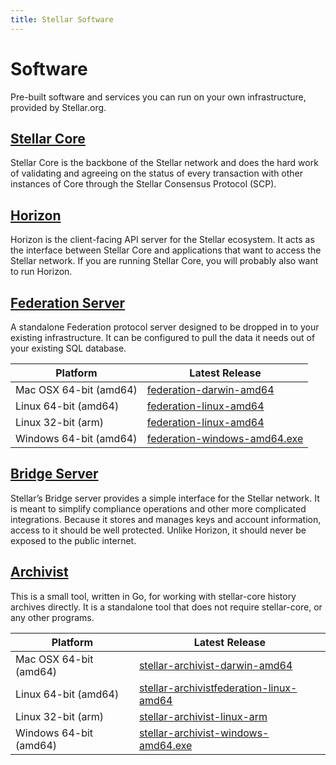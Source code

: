 ```yaml
---
title: Stellar Software
---
```

# Software

Pre-built software and services you can run on your own infrastructure, provided by Stellar.org.

## [Stellar Core](../stellar-core/learn/admin.html)
Stellar Core is the backbone of the Stellar network and does the hard work of validating and agreeing on the status of every transaction with other instances of Core through the Stellar Consensus Protocol (SCP).

## [Horizon](https://github.com/stellar/horizon)
Horizon is the client-facing API server for the Stellar ecosystem. It acts as the interface between Stellar Core and applications that want to access the Stellar network. If you are running Stellar Core, you will probably also want to run Horizon.

## [Federation Server](https://github.com/stellar/go/services/federation)
A standalone Federation protocol server designed to be dropped in to your existing infrastructure. It can be configured to pull the data it needs out of your existing SQL database.

| Platform       | Latest Release                                                                         |
|----------------|------------------------------------------------------------------------------------------|
| Mac OSX 64-bit (amd64) | [federation-darwin-amd64](https://github.com/stellar/go/releases/download/federation-v0.2.0/federation-v0.2.0-darwin-amd64.tar.gz)      |
| Linux 64-bit (amd64)  | [federation-linux-amd64](https://github.com/stellar/go/releases/download/federation-v0.2.0/federation-v0.2.0-linux-amd64.tar.gz)       |
| Linux 32-bit (arm)  | [federation-linux-amd64](https://github.com/stellar/go/releases/download/federation-v0.2.0/federation-v0.2.0-linux-arm.tar.gz)       |
| Windows 64-bit (amd64) | [federation-windows-amd64.exe](https://github.com/stellar/go/releases/download/federation-v0.2.0/federation-v0.2.0-windows-amd64.tar.gz) |

## [Bridge Server](https://github.com/stellar/bridge-server)
Stellar’s Bridge server provides a simple interface for the Stellar network. It is meant to simplify compliance operations and other more complicated integrations. Because it stores and manages keys and account information, access to it should be well protected. Unlike Horizon, it should never be exposed to the public internet.

## [Archivist](https://github.com/stellar/go/tools/archivist)
This is a small tool, written in Go, for working with stellar-core history archives directly. It is a standalone tool that does not require stellar-core, or any other programs.


| Platform       | Latest Release                                                                        |
|----------------|------------------------------------------------------------------------------------------|
| Mac OSX 64-bit (amd64) | [stellar-archivist-darwin-amd64](https://github.com/stellar/go/releases/download/stellar-archivist-v0.1.0/stellar-archivist-v0.1.0-darwin-amd64.tar.gz)      |
| Linux 64-bit (amd64)   | [stellar-archivistfederation-linux-amd64](https://github.com/stellar/go/releases/download/stellar-archivist-v0.1.0/stellar-archivist-v0.1.0-linux-amd64.tar.gz)       |
| Linux 32-bit (arm)   | [stellar-archivist-linux-arm](https://github.com/stellar/go/releases/download/stellar-archivist-v0.1.0/stellar-archivist-v0.1.0-linux-arm.tar.gz)       |
| Windows 64-bit (amd64) | [stellar-archivist-windows-amd64.exe](https://github.com/stellar/go/releases/download/stellar-archivist-v0.1.0/stellar-archivist-v0.1.0-windows-amd64.tar.gz) |